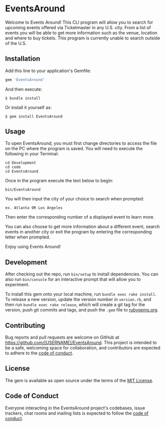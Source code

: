 # EventsAround

Welcome to Events Around! 
This CLI program will allow you to search for upcoming events offered via Ticketmaster in any U.S. city. From a list of events you will be able to get more information such as the venue, location and where to buy tickets. This program is currently unable to search outside of the U.S.

## Installation

Add this line to your application's Gemfile:

```ruby
gem 'EventsAround'
```

And then execute:

    $ bundle install

Or install it yourself as:

    $ gem install EventsAround

## Usage

To open EventsAround, you must first change directories to access the file on the PC where the program is saved. You will need to execute the following in your Terminal:
    
    cd Development
    cd code
    cd EventsAround 

Once in the program execute the text below to begin: 

    bin/EventsAround

You will then input the city of your choice to search when prompted:

    ex. Atlanta OR Los Angeles

Then enter the corresponding number of a displayed event to learn more. 

You can also choose to get more information about a different event, search events in another city or exit the program by entering the corresponding letter when prompted. 

Enjoy using Events Around!

## Development

After checking out the repo, run `bin/setup` to install dependencies. You can also run `bin/console` for an interactive prompt that will allow you to experiment.

To install this gem onto your local machine, run `bundle exec rake install`. To release a new version, update the version number in `version.rb`, and then run `bundle exec rake release`, which will create a git tag for the version, push git commits and tags, and push the `.gem` file to [rubygems.org](https://rubygems.org).

## Contributing

Bug reports and pull requests are welcome on GitHub at https://github.com/[USERNAME]/EventsAround. This project is intended to be a safe, welcoming space for collaboration, and contributors are expected to adhere to the [code of conduct](https://github.com/[USERNAME]/EventsAround/blob/master/CODE_OF_CONDUCT.md).


## License

The gem is available as open source under the terms of the [MIT License](https://opensource.org/licenses/MIT).

## Code of Conduct

Everyone interacting in the EventsAround project's codebases, issue trackers, chat rooms and mailing lists is expected to follow the [code of conduct](https://github.com/[USERNAME]/EventsAround/blob/master/CODE_OF_CONDUCT.md).
